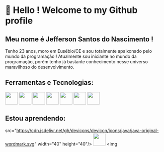# 👋 Hello ! Welcome to my Github profile

## Meu nome é Jefferson Santos do Nascimento ! 

Tenho 23 anos, moro em Eusébio/CE e sou totalmente apaixonado pelo mundo da programação ! Atualmente sou iniciante no mundo da programação, porém tenho já bastante conhecimento nesse universo maravilhoso do desenvolvimento. 



## Ferramentas e Tecnologias:

<img src="https://cdn.jsdelivr.net/gh/devicons/devicon/icons/c/c-original.svg" width="40" height="40"/> <img src="https://cdn.jsdelivr.net/gh/devicons/devicon/icons/bash/bash-original.svg" width="40" height="40"/> <img src="https://cdn.jsdelivr.net/gh/devicons/devicon/icons/debian/debian-original-wordmark.svg" width="40" height="40"/> <img src="https://cdn.jsdelivr.net/gh/devicons/devicon/icons/git/git-original.svg" width="40" height="40"/> <img src="https://cdn.jsdelivr.net/gh/devicons/devicon/icons/github/github-original-wordmark.svg" width="40" height="40"/> <img src="https://cdn.jsdelivr.net/gh/devicons/devicon/icons/linux/linux-original.svg" width="40" height="40"/> <img src="https://cdn.jsdelivr.net/gh/devicons/devicon/icons/latex/latex-original.svg" width="40" height="40"/>
          
          
## Estou aprendendo:

src="https://cdn.jsdelivr.net/gh/devicons/devicon/icons/java/java-original-wordmark.svg" width="40" height="40"/> <img 
                                                                                                               src="https://cdn.jsdelivr.net/gh/devicons/devicon/icons/django/django-plain-wordmark.svg" width="40" height="40"/> <img 
